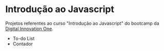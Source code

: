 # Introdução ao Javascript

Projetos referentes ao curso "Introdução ao Javascript" do bootcamp da [Digital Innovation One](https://digitalinnovation.one/).

- To-do List
- Contador